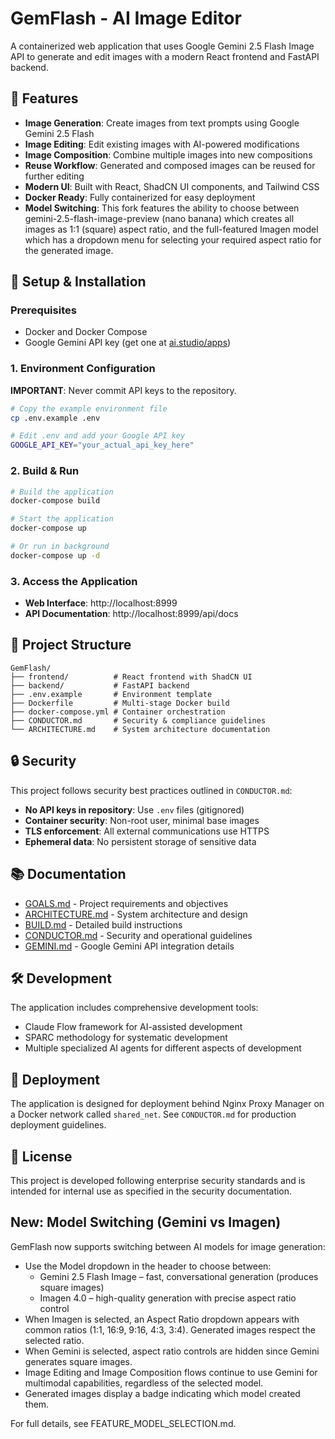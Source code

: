 # GemFlash - AI Image Editor

A containerized web application that uses Google Gemini 2.5 Flash Image API to generate and edit images with a modern React frontend and FastAPI backend.

## 🚀 Features

- **Image Generation**: Create images from text prompts using Google Gemini 2.5 Flash
- **Image Editing**: Edit existing images with AI-powered modifications
- **Image Composition**: Combine multiple images into new compositions
- **Reuse Workflow**: Generated and composed images can be reused for further editing
- **Modern UI**: Built with React, ShadCN UI components, and Tailwind CSS
- **Docker Ready**: Fully containerized for easy deployment
- **Model Switching**: This fork features the ability to choose between gemini-2.5-flash-image-preview (nano banana) which creates all images as 1:1 (square) aspect ratio, and the full-featured Imagen model which has a dropdown menu for selecting your required aspect ratio for the generated image.

## 🔧 Setup & Installation

### Prerequisites
- Docker and Docker Compose
- Google Gemini API key (get one at [ai.studio/apps](https://ai.studio/apps))

### 1. Environment Configuration

**IMPORTANT**: Never commit API keys to the repository.

```bash
# Copy the example environment file
cp .env.example .env

# Edit .env and add your Google API key
GOOGLE_API_KEY="your_actual_api_key_here"
```

### 2. Build & Run

```bash
# Build the application
docker-compose build

# Start the application
docker-compose up

# Or run in background
docker-compose up -d
```

### 3. Access the Application

- **Web Interface**: http://localhost:8999
- **API Documentation**: http://localhost:8999/api/docs

## 📁 Project Structure

```
GemFlash/
├── frontend/          # React frontend with ShadCN UI
├── backend/           # FastAPI backend
├── .env.example       # Environment template
├── Dockerfile         # Multi-stage Docker build
├── docker-compose.yml # Container orchestration
├── CONDUCTOR.md       # Security & compliance guidelines
└── ARCHITECTURE.md    # System architecture documentation
```

## 🔒 Security

This project follows security best practices outlined in `CONDUCTOR.md`:

- **No API keys in repository**: Use `.env` files (gitignored)
- **Container security**: Non-root user, minimal base images
- **TLS enforcement**: All external communications use HTTPS
- **Ephemeral data**: No persistent storage of sensitive data

## 📚 Documentation

- [GOALS.md](./GOALS.md) - Project requirements and objectives
- [ARCHITECTURE.md](./ARCHITECTURE.md) - System architecture and design
- [BUILD.md](./BUILD.md) - Detailed build instructions
- [CONDUCTOR.md](./CONDUCTOR.md) - Security and operational guidelines
- [GEMINI.md](./GEMINI.md) - Google Gemini API integration details

## 🛠 Development

The application includes comprehensive development tools:
- Claude Flow framework for AI-assisted development
- SPARC methodology for systematic development
- Multiple specialized AI agents for different aspects of development

## 🚀 Deployment

The application is designed for deployment behind Nginx Proxy Manager on a Docker network called `shared_net`. See `CONDUCTOR.md` for production deployment guidelines.

## 📄 License

This project is developed following enterprise security standards and is intended for internal use as specified in the security documentation.

## New: Model Switching (Gemini vs Imagen)

GemFlash now supports switching between AI models for image generation:

- Use the Model dropdown in the header to choose between:
  - Gemini 2.5 Flash Image – fast, conversational generation (produces square images)
  - Imagen 4.0 – high-quality generation with precise aspect ratio control
- When Imagen is selected, an Aspect Ratio dropdown appears with common ratios (1:1, 16:9, 9:16, 4:3, 3:4). Generated images respect the selected ratio.
- When Gemini is selected, aspect ratio controls are hidden since Gemini generates square images.
- Image Editing and Image Composition flows continue to use Gemini for multimodal capabilities, regardless of the selected model.
- Generated images display a badge indicating which model created them.

For full details, see FEATURE_MODEL_SELECTION.md.
